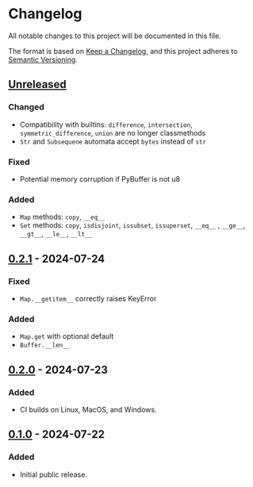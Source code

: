 # Changelog
All notable changes to this project will be documented in this file.

The format is based on [Keep a Changelog](https://keepachangelog.com/en/1.0.0/),
and this project adheres to [Semantic Versioning](https://semver.org/spec/v2.0.0.html).


## [Unreleased]
### Changed
- Compatibility with builtins: `difference`, `intersection`,
  `symmetric_difference`, `union` are no longer classmethods
- `Str` and `Subsequene` automata accept `bytes` instead of `str`

### Fixed
- Potential memory corruption if PyBuffer is not u8

### Added
- `Map` methods: `copy`, `__eq__`
- `Set` methods: `copy`, `isdisjoint`, `issubset`, `issuperset`,
                 `__eq__` , `__ge__`, `__gt__`, `__le__`, `__lt__`


## [0.2.1] - 2024-07-24
### Fixed
- `Map.__getitem__` correctly raises KeyError

### Added
- `Map.get` with optional default
- `Buffer.__len__`


## [0.2.0] - 2024-07-23
### Added
-  CI builds on Linux, MacOS, and Windows.


## [0.1.0] - 2024-07-22
### Added
-  Initial public release.


[Unreleased]: https://github.com/jfolz/ducer/compare/0.2.1...main
[0.2.1]: https://github.com/jfolz/ducer/compare/0.2.0...0.2.1
[0.2.0]: https://github.com/jfolz/ducer/compare/0.1...0.2.0
[0.1.0]: https://github.com/jfolz/ducer/releases/tag/0.1
